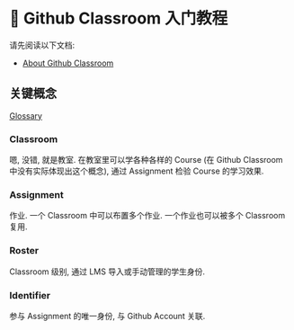 # 👋 Github Classroom 入门教程

请先阅读以下文档:

- [About Github Classroom](https://docs.github.com/en/education/manage-coursework-with-github-classroom/get-started-with-github-classroom/about-github-classroom)

## 关键概念

[Glossary](https://docs.github.com/en/education/manage-coursework-with-github-classroom/get-started-with-github-classroom/glossary)

### Classroom

嗯, 没错, 就是教室. 在教室里可以学各种各样的 Course (在 Github Classroom 中没有实际体现出这个概念), 通过 Assignment 检验 Course 的学习效果.

### Assignment

作业. 一个 Classroom 中可以布置多个作业. 一个作业也可以被多个 Classroom 复用.

### Roster

Classroom 级别, 通过 LMS 导入或手动管理的学生身份.

### Identifier

参与 Assignment 的唯一身份, 与 Github Account 关联.
